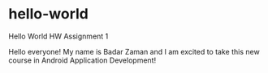 # hello-world
Hello World HW Assignment 1

Hello everyone!
My name is Badar Zaman and I am excited to take this new course in Android Application Development!
